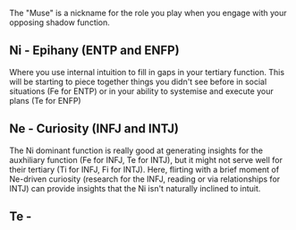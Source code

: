 The "Muse" is a nickname for the role you play when you engage with your opposing shadow function.

## Ni - Epihany (ENTP and ENFP)

Where you use internal intuition to fill in gaps in your tertiary function. This will be starting to piece together things you didn't see before in social situations (Fe for ENTP) or in your ability to systemise and execute your plans (Te for ENFP)

## Ne - Curiosity (INFJ and INTJ)

The Ni dominant function is really good at generating insights for the auxhiliary function (Fe for INFJ, Te for INTJ), but it might not serve well for their tertiary (Ti for INFJ, Fi for INTJ). Here, flirting with a brief moment of Ne-driven curiosity (research for the INFJ, reading or via relationships for INTJ) can provide insights that the Ni isn't naturally inclined to intuit.

## Te -
